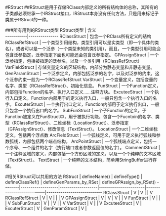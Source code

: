 #RStruct
##RStruct是用于存储RClass内部定义的所有结构体的总称，其所有的子类都必须继承一个IRStruct接口，IRStruct本身没有任何方法，只是用来标记子类属于RStruct的一种。

###所有用到的RStruct类型
RStruct类型 |   含义    
-----------|---------------
RClassStruct    |   包含一个RClass所有定义的结构
RClassRefStruct |   一个类型引用结构，类型引用可以是实类型（即一个具体的类名），或者可以是一个泛参（一个类型未知的类引用），而且，一个类型引用可能会包含泛参指定，泛参指定下面也可能还会包含泛参指定。
GPAssignStruct  |   一个泛参指定，包括被指定的泛参名，以及一个类引用（RClassRefStruct）
VarFieldStruct  |   存储变量定义的区域结构，内部分为静态变量和非静态变量。
GenParamStruct  |   一个泛参定义，内部包括泛参的名字，以及对泛参的约束，这个泛参约束一般为一个RClassRefStruct
VarStruct   |   一个变量定义，包括变量的名字、类型（RClassRefStruct）、初始化信息。
FunStruct   |   一个Function定义，内部包括Function的名字、执行入口定义……注释方块。
ExcuteeStruct   |   一个执行入口定义，Function内部用于的定义执行入口，一般只包含一个执行入口的名字。
ExcuterStruct |   一个执行出口定义，Function内部用于定义执行出口，一般只包含一个执行出口的名字。
SubFunStruct    |   一个子Function的定义，子Function被定义在FunStruct中，用于被执行功能，包含一个Fucntoin的名字、类型（RClassRefStruct）、二维坐标（LocationStruct）、泛参指定（GPAssignStruct）、修改信息（TextStruct）。
LocationStruct  |   一个二维坐标定义，包括两个浮点数
ArcFieldStruct  |   一个弧线定义，可用于定义执行弧线和参数弧线，内部包括两个端点结构。
ArcPointStruct  |   一个弧线端点定义，包括一个序号、一个组件的名字（执行端口或者参数返回值的名字）。
CommentStruct   |   一个注释区域的定义，内部包括一个方形区域的定义，以及一个个纯粹的文本区域（TextStruct）。
TextStruct  |   一个纯粹的文本结构，简单用StringBuffer进行存储。

#相关RStruct可以共用的方法
RStruct |   defineName()    |   defineType()    |    defineClassRef()   |   defineGenParams_by_RSet |   defineGPAssign_by_RSet()
--------|-------------------|-------------------|-----------------------|---------------------------|----------------------------
RClassStruct    |   V       |   V               |                       |   V
RClassRefStruct |   V   |   V   |   |   |   V
GPAssignStruct  |   V   |   V   |   V   |       |   V
FunStruct       |   V   |       |       |   V
SubFunStruct    |   V   |   |   V   |   |   V
VarStruct       |   V   |   |   V
ExcuteeStruct   |   V   |
ExcuterStruct   |   V   |
GenParamStruct  |   V   |
